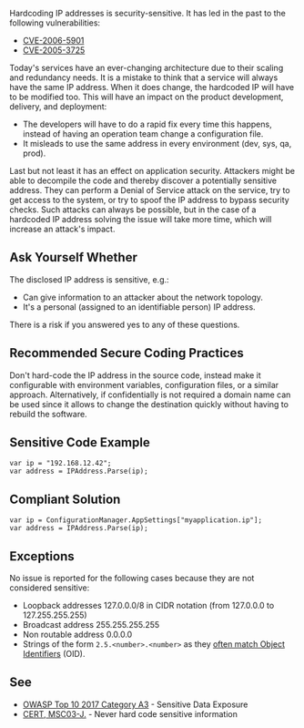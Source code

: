 
Hardcoding IP addresses is security-sensitive. It has led in the past to the following vulnerabilities:

- [CVE-2006-5901](http://cve.mitre.org/cgi-bin/cvename.cgi?name=CVE-2006-5901)
- [CVE-2005-3725](http://cve.mitre.org/cgi-bin/cvename.cgi?name=CVE-2005-3725)


Today's services have an ever-changing architecture due to their scaling and redundancy needs. It is a mistake to think that a service will always have the same IP address. When it does change, the hardcoded IP will have to be modified too. This will have an impact on the product development, delivery, and deployment:

- The developers will have to do a rapid fix every time this happens, instead of having an operation team change a configuration file.
- It misleads to use the same address in every environment (dev, sys, qa, prod).


Last but not least it has an effect on application security. Attackers might be able to decompile the code and thereby discover a potentially sensitive address. They can perform a Denial of Service attack on the service, try to get access to the system, or try to spoof the IP address to bypass security checks. Such attacks can always be possible, but in the case of a hardcoded IP address solving the issue will take more time, which will increase an attack's impact.

## Ask Yourself Whether

The disclosed IP address is sensitive, e.g.:

- Can give information to an attacker about the network topology.
- It's a personal (assigned to an identifiable person) IP address.


There is a risk if you answered yes to any of these questions.

## Recommended Secure Coding Practices

Don't hard-code the IP address in the source code, instead make it configurable with environment variables, configuration files, or a similar approach. Alternatively, if confidentially is not required a domain name can be used since it allows to change the destination quickly without having to rebuild the software.

## Sensitive Code Example


    var ip = "192.168.12.42";
    var address = IPAddress.Parse(ip);


## Compliant Solution


    var ip = ConfigurationManager.AppSettings["myapplication.ip"];
    var address = IPAddress.Parse(ip);


## Exceptions

No issue is reported for the following cases because they are not considered sensitive:

- Loopback addresses 127.0.0.0/8 in CIDR notation (from 127.0.0.0 to 127.255.255.255)
- Broadcast address 255.255.255.255
- Non routable address 0.0.0.0
- Strings of the form `2.5.<number>.<number>` as they [often match
  Object Identifiers](http://www.oid-info.com/introduction.htm) (OID).


## See

- [OWASP Top 10 2017 Category A3](https://www.owasp.org/index.php/Top_10-2017_A3-Sensitive_Data_Exposure) - Sensitive Data Exposure
- [CERT, MSC03-J.](https://wiki.sei.cmu.edu/confluence/x/OjdGBQ) - Never hard code sensitive information

